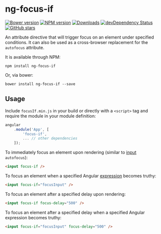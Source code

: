 # ng-focus-if
[![Bower version][bower-image]][github-url]
[![NPM version][npm-image]][npm-url]
[![Downloads][downloads-image]][npm-url]
[![devDependency Status][david-image]][david-url]
[![GitHub stars][stars-image]][github-url]

An attribute directive that will trigger focus on an element under specified conditions. It can also be used as a cross-browser replacement for the `autofocus` attribute.

It is available through NPM:

```text
npm install ng-focus-if
```

Or, via bower:

```text
bower install ng-focus-if --save
```

## Usage

Include `focusIf.min.js` in your build or directly with a `<script>` tag and require the module in your module definition:

```js
angular  
    .module('App', [  
        'focus-if',  
        ... // other dependencies  
    ]);
```

To immediately focus an element upon rendering (similar to [input][mdn-input-url] `autofocus`):

```html
<input focus-if />
```

To focus an element when a specified Angular [expression][expression-url] becomes truthy:

```html
<input focus-if="focusInput" />
```

To focus an element after a specified delay upon rendering:

```html
<input focus-if focus-delay="500" />
```

To focus an element after a specified delay when a specified Angular expression becomes truthy:

```html
<input focus-if="focusInput" focus-delay="500" />
```

[bower-image]: https://img.shields.io/bower/v/ng-focus-if.svg
[github-url]: http://github.com/hiebj/ng-focus-if
[npm-image]: http://img.shields.io/npm/v/ng-focus-if.svg
[npm-url]: https://npmjs.org/package/ng-focus-if
[downloads-image]: http://img.shields.io/npm/dm/ng-focus-if.svg
[david-image]: https://david-dm.org/hiebj/ng-focus-if/dev-status.svg
[david-url]: https://david-dm.org/hiebj/ng-focus-if#info=devDependencies
[stars-image]: https://img.shields.io/github/stars/hiebj/ng-focus-if.svg?style=social
[mdn-input-url]: https://developer.mozilla.org/en-US/docs/Web/HTML/Element/Input 
[expression-url]: https://docs.angularjs.org/guide/expression
